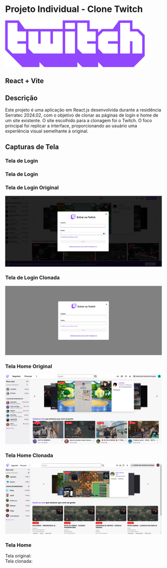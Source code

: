 # Projeto Individual - Clone Twitch
<img height="150px" src="src/assets/twitch_wordmark_extruded_purple.png" alt="Logo Twitch"/>

## React + Vite


## Descrição

Este projeto é uma aplicação em React.js desenvolvida durante a residência Serratec 2024.02, com o objetivo de clonar as páginas de login e home de um site existente. O site escolhido para a clonagem foi o Twitch. O foco principal foi replicar a interface, proporcionando ao usuário uma experiência visual semelhante à original.

## Capturas de Tela

### Tela de Login

### Tela de Login

### Tela de Login Original
![Tela de Login](./src/assets/login.png)

### Tela de Login Clonada
![Tela de Login](./src/assets/login-clone.png)

### Tela Home Original
![Tela Home](./src/assets/home.png)

### Tela Home Clonada
![Tela Home](./src/assets/home-clone.png)

### Tela Home

Tela original:<br>
Tela clonada:

